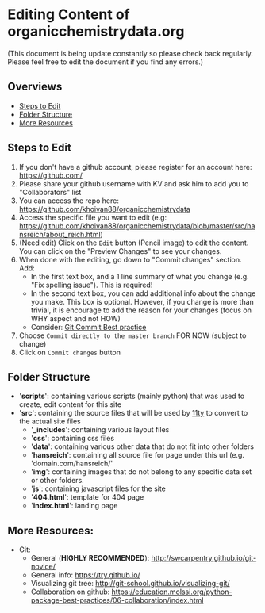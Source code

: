 # Editing Content of organicchemistrydata.org
(This document is being update constantly so please check back regularly. Please feel free to edit the document if you find any errors.)

## Overviews
- [Steps to Edit](#steps-to-edit)
- [Folder Structure](#folder-structure)
- [More Resources](#more-resources)

## Steps to Edit
1. If you don't have a github account, please register for an account here: https://github.com/
2. Please share your github username with KV and ask him to add you to "Collaborators" list
3. You can access the repo here: https://github.com/khoivan88/organicchemistrydata
4. Access the specific file you want to edit (e.g: https://github.com/khoivan88/organicchemistrydata/blob/master/src/hansreich/about_reich.html)
5. (Need edit) Click on the `Edit` button (Pencil image) to edit the content. You can click on the "Preview Changes" to see your changes. 
6. When done with the editing, go down to "Commit changes" section. Add:
   - In the first text box, and a 1 line summary of what you change (e.g. "Fix spelling issue"). This is required!
   - In the second text box, you can add additional info about the change you make. This box is optional. However, if you change is more than trivial, it is encourage to add the reason for your changes (focus on WHY aspect and not  HOW)
   - Consider: [Git Commit Best practice](https://github.com/trein/dev-best-practices/wiki/Git-Commit-Best-Practices)
7. Choose `Commit directly to the master branch` FOR NOW (subject to change)
8. Click on `Commit changes` button


## Folder Structure
- '**scripts**': containing various scripts (mainly python) that was used to create, edit content for this site
- '**src**': containing the source files that will be used by [11ty](https://www.11ty.dev/) to convert to the actual site files
  - '**_includes**': containing various layout files
  - '**css**': containing css files
  - '**data**': containing various other data that do not fit into other folders
  - '**hansreich**': containing all source file for page under this url (e.g. 'domain.com/hansreich/'
  - '**img**': containing images that do not belong to any specific data set or other folders. 
  - '**js**': containing javascript files for the site
  - '**404.html**': template for 404 page
  - '**index.html**': landing page


## More Resources:
- Git:
  - General (**HIGHLY RECOMMENDED**): http://swcarpentry.github.io/git-novice/
  - General info: https://try.github.io/
  - Visualizing git tree: http://git-school.github.io/visualizing-git/
  - Collaboration on github: https://education.molssi.org/python-package-best-practices/06-collaboration/index.html
